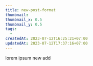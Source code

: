 ```yaml
---
title: new-post-format
thumbnail: 
thumbnail_x: 0.5
thumbnail_y: 0.5
tags:
  - 
createdAt: 2023-07-12T16:25:21+07:00
updatedAt: 2023-07-12T17:37:16+07:00
---
```


lorem ipsum
new add
